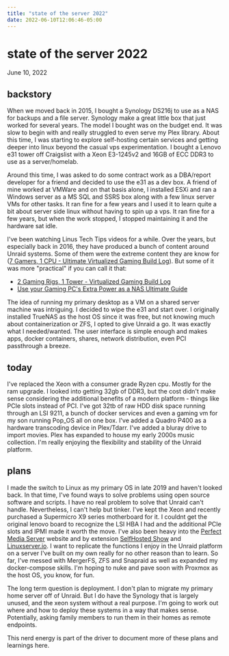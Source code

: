 ```yaml
---
title: "state of the server 2022"
date: 2022-06-10T12:06:46-05:00
---
```


# state of the server 2022
June 10, 2022

## backstory 

When we moved back in 2015, I bought a Synology DS216j to use as a NAS for backups and a file server. Synology make a great little box that just worked for several years. The model I bought was on the budget end. It was slow to begin with and really struggled to even serve my Plex library. About this time, I was starting to explore self-hosting certain services and getting deeper into linux beyond the casual vps experimentation. I bought a Lenovo e31 tower off Craigslist with a Xeon E3-1245v2 and 16GB of ECC DDR3 to use as a server/homelab. 

Around this time, I was asked to do some contract work as a DBA/report developer for a friend and decided to use the e31 as a dev box. A friend of mine worked at VMWare and on that basis alone, I installed ESXi and ran a Windows server as a MS SQL and SSRS box along with a few linux server VMs for other tasks. It ran fine for a few years and I used it to learn quite a bit about server side linux without having to spin up a vps. It ran fine for a few years, but when the work stopped, I stopped maintaining it and the hardware sat idle. 

I've been watching Linus Tech Tips videos for a while. Over the years, but especially back in 2016, they have produced a bunch of content around Unraid systems. Some of them were the extreme content they are know for ([7 Gamers, 1 CPU - Ultimate Virtualized Gaming Build Log](https://youtube.com/watch?v=LXOaCkbt4lI)). But some of it was more "practical" if you can call it that: 

- [2 Gaming Rigs, 1 Tower - Virtualized Gaming Build Log](https://youtube.com/watch?v=LuJYMCbIbPk)
- [Use your Gaming PC's Extra Power as a NAS Ultimate Guide](https://youtube.com/watch?v=dpXhSrhmUXo)

The idea of running my primary desktop as a VM on a shared server machine was intriguing. I decided to wipe the e31 and start over. I originally installed TrueNAS as the host OS since it was free, but not knowing much about containerization or ZFS, I opted to give Unraid a go. It was exactly what I needed/wanted. The user interface is simple enough and makes apps, docker containers, shares, network distribution, even PCI passthrough a breeze. 

## today

I've replaced the Xeon with a consumer grade Ryzen cpu. Mostly for the ram upgrade. I looked into getting 32gb of DDR3, but the cost didn't make sense considering the additional benefits of a modern platform - things like PCIe slots instead of PCI. I've got 32tb of raw HDD disk space running through an LSI 9211, a bunch of docker services and even a gaming vm for my son running Pop_OS all on one box. I've added a Quadro P400 as a hardware transcoding device in Plex/Tdarr. I've added a  bluray drive to import movies. Plex has expanded to house my early 2000s music collection. I'm really enjoying the flexibility and stability of the Unraid platform. 

## plans

I made the switch to Linux as my primary OS in late 2019 and haven't looked back. In that time, I've found ways to solve problems using open source software and scripts. I have no real problem to solve that Unraid can't handle. Nevertheless, I can't help but tinker. I've kept the Xeon and recently purchased a Supermicro X9 series motherboard for it. I couldnt get the original lenovo board to recognize the LSI HBA I had and the additional PCIe slots and IPMI made it worth the move. I've also been heavy into the [Perfect Media Server](https://perfectmediaserver.com/) website and by extension [SelfHosted Show](https://selfhosted.show/) and [Linuxserver.io](https://www.linuxserver.io/). I want to replicate the functions I enjoy in the Unraid platform on a server I've built on my own really for no other reason than to learn. So far, I've messed with MergerFS, ZFS and Snapraid as well as expanded my docker-compose skills. I'm hoping to nuke and pave soon with Proxmox as the host OS, you know, for fun. 

The long term question is deployment. I don't plan to migrate my primary home server off of Unraid. But I do have the Synology that is largely unused, and the xeon system without a real purpose. I'm going to work out where and how to deploy these systems in a way that makes sense. Potentially, asking family members to run them in their homes as remote endpoints. 

This nerd energy is part of the driver to document more of these plans and learnings here. 